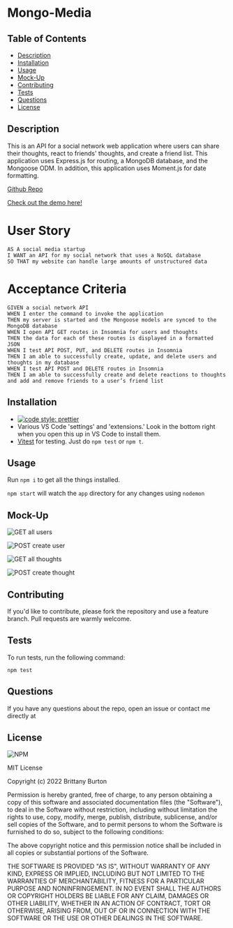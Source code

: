 # Mongo-Media

## Table of Contents

- [Description](#description)
- [Installation](#installation)
- [Usage](#usage)
- [Mock-Up](#mock-up)
- [Contributing](#contributing)
- [Tests](#tests)
- [Questions](#questions)
- [License](#license)

## Description

This is an API for a social network web application where users can share their thoughts, react to friends' thoughts, and create a friend list. This application uses Express.js for routing, a MongoDB database, and the Mongoose ODM. In addition, this application uses Moment.js for date formatting.

[Github Repo](#https://github.com/brittanyb89/mongo-media)

[Check out the demo here!](#https://watch.screencastify.com/v/25qgkZmxzeL80PP07jBn)

# User Story

```
AS A social media startup
I WANT an API for my social network that uses a NoSQL database
SO THAT my website can handle large amounts of unstructured data
```

# Acceptance Criteria

```
GIVEN a social network API
WHEN I enter the command to invoke the application
THEN my server is started and the Mongoose models are synced to the MongoDB database
WHEN I open API GET routes in Insomnia for users and thoughts
THEN the data for each of these routes is displayed in a formatted JSON
WHEN I test API POST, PUT, and DELETE routes in Insomnia
THEN I am able to successfully create, update, and delete users and thoughts in my database
WHEN I test API POST and DELETE routes in Insomnia
THEN I am able to successfully create and delete reactions to thoughts and add and remove friends to a user’s friend list
```

## Installation

- [![code style: prettier](https://img.shields.io/badge/code_style-prettier-ff69b4.svg?style=flat-square)](https://github.com/prettier/prettier)
- Various VS Code 'settings' and 'extensions.' Look in the bottom right when you open this up in VS Code to install them.
- [Vitest](https://vitest.dev/) for testing. Just do `npm test` or `npm t`.

## Usage

Run `npm i` to get all the things installed.

`npm start` will watch the `app` directory for any changes using `nodemon`

## Mock-Up

![GET all users](../../OneDrive%20-%20Adore%20U%20Healthcare%20Services,%20LLC/Desktop/GET%20all%20users.png)

![POST create user](../../OneDrive%20-%20Adore%20U%20Healthcare%20Services,%20LLC/Desktop/POST%20create%20user.png)

![GET all thoughts](../../OneDrive%20-%20Adore%20U%20Healthcare%20Services,%20LLC/Desktop/GET%20all%20thoughts.png)

![POST create thought](../../OneDrive%20-%20Adore%20U%20Healthcare%20Services,%20LLC/Desktop/POST%20create%20thought.png)

## Contributing

If you'd like to contribute, please fork the repository and use a feature branch. Pull requests are warmly welcome.

## Tests

To run tests, run the following command:

`npm test`

## Questions

If you have any questions about the repo, open an issue or contact me directly at

## License

![NPM](https://img.shields.io/npm/l/inquirer?style=plastic)

MIT License

Copyright (c) 2022 Brittany Burton

Permission is hereby granted, free of charge, to any person obtaining a copy of this software and associated documentation files (the "Software"), to deal in the Software without restriction, including without limitation the rights to use, copy, modify, merge, publish, distribute, sublicense, and/or sell copies of the Software, and to permit persons to whom the Software is furnished to do so, subject to the following conditions:

The above copyright notice and this permission notice shall be included in all copies or substantial portions of the Software.

THE SOFTWARE IS PROVIDED "AS IS", WITHOUT WARRANTY OF ANY KIND, EXPRESS OR IMPLIED, INCLUDING BUT NOT LIMITED TO THE WARRANTIES OF MERCHANTABILITY, FITNESS FOR A PARTICULAR PURPOSE AND NONINFRINGEMENT. IN NO EVENT SHALL THE AUTHORS OR COPYRIGHT HOLDERS BE LIABLE FOR ANY CLAIM, DAMAGES OR OTHER LIABILITY, WHETHER IN AN ACTION OF CONTRACT, TORT OR OTHERWISE, ARISING FROM, OUT OF OR IN CONNECTION WITH THE SOFTWARE OR THE USE OR OTHER DEALINGS IN THE SOFTWARE.

```

```
